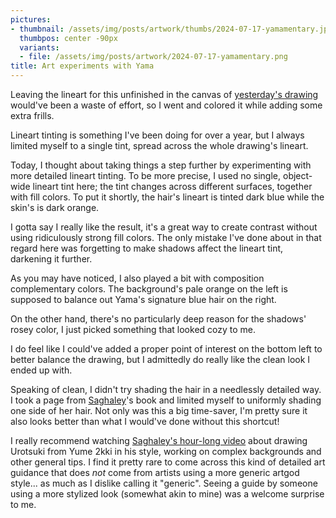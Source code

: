 ```yaml
---
pictures:
- thumbnail: /assets/img/posts/artwork/thumbs/2024-07-17-yamamentary.jpg
  thumbpos: center -90px
  variants:
  - file: /assets/img/posts/artwork/2024-07-17-yamamentary.png
title: Art experiments with Yama
---
```

Leaving the lineart for this unfinished in the canvas of [yesterday's drawing](/artwork/2024-07-16-crackheadteto) would've been a waste of effort, so I went and colored it while adding some extra frills.

Lineart tinting is something I've been doing for over a year, but I always limited myself to a single tint, spread across the whole drawing's lineart.

Today, I thought about taking things a step further by experimenting with more detailed lineart tinting.
To be more precise, I used no single, object-wide lineart tint here; the tint changes across different surfaces, together with fill colors.
To put it shortly, the hair's lineart is tinted dark blue while the skin's is dark orange.

I gotta say I really like the result, it's a great way to create contrast without using ridiculously strong fill colors.
The only mistake I've done about in that regard here was forgetting to make shadows affect the lineart tint, darkening it further.

As you may have noticed, I also played a bit with composition complementary colors.
The background's pale orange on the left is supposed to balance out Yama's signature blue hair on the right.

On the other hand, there's no particularly deep reason for the shadows' rosey color, I just picked something that looked cozy to me.

I do feel like I could've added a proper point of interest on the bottom left to better balance the drawing, but I admittedly do really like the clean look I ended up with.

Speaking of clean, I didn't try shading the hair in a needlessly detailed way.
I took a page from [Saghaley](https://twitter.com/saghaley)'s book and limited myself to uniformly shading one side of her hair.
Not only was this a big time-saver, I'm pretty sure it also looks better than what I would've done without this shortcut!

I really recommend watching [Saghaley's hour-long video](https://www.youtube.com/watch?v=7zDTWFhYuFA) about drawing Urotsuki from Yume 2kki in his style, working on complex backgrounds and other general tips.
I find it pretty rare to come across this kind of detailed art guidance that does *not* come from artists using a more generic artgod style... as much as I dislike calling it "generic".
Seeing a guide by someone using a more stylized look (somewhat akin to mine) was a welcome surprise to me.
